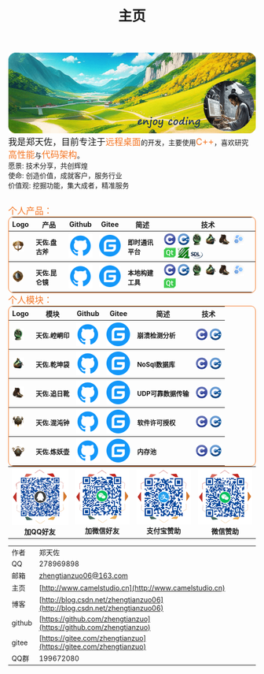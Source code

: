 ﻿---
title: "主页"
hide:
  - navigation
  - toc
  - title
---
<style>
  .md-typeset h1,
  .md-content__button {
    display: none;
  }
  .icon_img {
    width: 24px;
    height:24px;
  }
  p {
    margin-bottom: 0;
  }
</style>

<table style="border: 0px;margin: 0 0;">
  <tr>
    <img src="./img/logo.png"/>
    <br>
    <font size=4>我是郑天佐，目前专注于</font><font color="#f47523" size=4>远程桌面</font>的开发，主要使用<font color="#f47523" size=4>C++</font>，喜欢研究<font color="#f47523" size=4>高性能</font>与<font color="#f47523" size=4>代码架构</font>。
    <table>
      <tr>愿景: 技术分享，共创辉煌</tr><br>
      <tr>使命: 创造价值，成就客户，服务行业</tr><br>
      <tr>价值观: 挖掘功能，集大成者，精准服务</tr>
    </table>
    <font color="#f47523" size=4>个人产品：</font>
    <table style="border-collapse: collapse; border: 1px solid #f47523; border-radius: 10px;margin: 0 0;">
      <thead align="center">
        <tr>
          <th>Logo</th>
          <th>产品</th>
          <th>Github</th>
          <th>Gitee</th>
          <th>简述</th>
          <th>技术</th>
        </tr>
      </thead>
      <tbody align="left">
        <tr>
          <th>
            <a href="https://github.com/zhengtianzuo/tianzuo.Pangu" target="_blank">
              <img src="./img/tianzuo.Pangu.png" class="icon_img"/>
            </a>
          </th>
          <th>
            <font size=2>天佐.盘古斧</font>
          </th>
          <th>
            <a href="https://github.com/zhengtianzuo/tianzuo.Pangu" target="_blank">
              <img src="./img/com_btnGitHub.svg">
            </a>
          </th>
          <th>
            <a href="https://gitee.com/zhengtianzuo/tianzuo.Pangu" target="_blank">
              <img src="./img/com_btnGitee.svg">
            </a>
          </th>
          <th>
            <font size=2>即时通讯平台</font>
          </th>
          <th>
            <img src="./img/C.png" class="icon_img"/> <img src="./img/C__.png" class="icon_img"/> <img src="./img/tianzuo.Kongtong.png" class="icon_img"/> <img src="./img/tianzuo.Qiankun.png" class="icon_img"/> <img src="./img/tianzuo.Zhuiri.png" class="icon_img"/> <img src="./img/boost.png"/> <img src="./img/Qt.png"/> <img src="./img/ffmpeg.png"/> <img src="./img/SDL.png"/>
          </th>
        </tr>
        <tr>
          <th>
            <a href="https://github.com/zhengtianzuo/tianzuo.Kunlun" target="_blank">
              <img src="./img/tianzuo.Kunlun.png" class="icon_img"/>
            </a>
          </th>
          <th>
            <font size=2>天佐.昆仑镜</font>
          </th>
          <th>
            <a href="https://github.com/zhengtianzuo/tianzuo.Kunlun" target="_blank">
              <img src="./img/com_btnGitHub.svg">
            </a>
          </th>
          <th>
            <a href="https://gitee.com/zhengtianzuo/tianzuo.Kunlun" target="_blank">
              <img src="./img/com_btnGitee.svg">
            </a>
          </th>
          <th>
            <font size=2>本地构建工具</font>
          </th>
          <th>
            <img src="./img/C.png" class="icon_img"/> <img src="./img/C__.png" class="icon_img"/> <img src="./img/tianzuo.Kongtong.png" class="icon_img"/> <img src="./img/tianzuo.Qiankun.png" class="icon_img"/> <img src="./img/tianzuo.Zhuiri.png" class="icon_img"/> <img src="./img/boost.png"/> <img src="./img/Qt.png"/>
          </th>
        </tr>
      </tbody>
    </table>
  </tr>

  <tr>
  <font color="#f47523" size=4>个人模块：</font>
  <table style="border-collapse: collapse; border: 1px solid #f47523; border-radius: 10px;margin: 0 0;">
    <thead align="center">
      <tr>
        <th>Logo</th>
        <th>模块</th>
        <th>Github</th>
        <th>Gitee</th>
        <th>简述</th>
        <th>技术</th>
      </tr>
    </thead>
      <tbody align="left">
        <tr>
          <th>
            <a href="https://github.com/zhengtianzuo/tianzuo.Kongtong" target="_blank">
              <img src="./img/tianzuo.Kongtong.png" class="icon_img"/>
            </a>
          </th>
          <th>
            <font size=2>天佐.崆峒印</font>
          </th>
          <th>
            <a href="https://github.com/zhengtianzuo/tianzuo.Kongtong" target="_blank">
              <img src="./img/com_btnGitHub.svg">
            </a>
          </th>
          <th>
            <a href="https://gitee.com/zhengtianzuo/tianzuo.Kongtong" target="_blank">
              <img src="./img/com_btnGitee.svg">
            </a>
          </th>
          <th>
            <font size=2>崩溃检测分析</font>
          </th>
          <th>
            <img src="./img/C.png" class="icon_img"/> <img src="./img/C__.png" class="icon_img"/>
          </th>
        </tr>
        <tr>
          <th>
            <a href="https://github.com/zhengtianzuo/tianzuo.Qiankun" target="_blank">
              <img src="./img/tianzuo.Qiankun.png" class="icon_img"/>
            </a>
          </th>
          <th>
            <font size=2>天佐.乾坤袋</font>
          </th>
          <th>
            <a href="https://github.com/zhengtianzuo/tianzuo.Qiankun" target="_blank">
              <img src="./img/com_btnGitHub.svg">
            </a>
          </th>
          <th>
            <a href="https://gitee.com/zhengtianzuo/tianzuo.Qiankun" target="_blank">
              <img src="./img/com_btnGitee.svg">
            </a>
          </th>
          <th>
            <font size=2>NoSql数据库</font>
          </th>
          <th>
            <img src="./img/C.png" class="icon_img"/> <img src="./img/C__.png" class="icon_img"/>
          </th>
        </tr>
        <tr>
          <th>
            <a href="https://github.com/zhengtianzuo/tianzuo.Zhuiri" target="_blank">
              <img src="./img/tianzuo.Zhuiri.png" class="icon_img"/>
            </a>
          </th>
          <th>
            <font size=2>天佐.追日靴</font>
          </th>
          <th>
            <a href="https://github.com/zhengtianzuo/tianzuo.Zhuiri" target="_blank">
              <img src="./img/com_btnGitHub.svg">
            </a>
          </th>
          <th>
            <a href="https://gitee.com/zhengtianzuo/tianzuo.Zhuiri" target="_blank">
              <img src="./img/com_btnGitee.svg">
            </a>
          </th>
          <th>
            <font size=2>UDP可靠数据传输</font>
          </th>
          <th>
            <img src="./img/C.png" class="icon_img"/> <img src="./img/C__.png" class="icon_img"/>
          </th>
        </tr>
        <tr>
          <th>
            <a href="https://github.com/zhengtianzuo/tianzuo.Hundun" target="_blank">
              <img src="./img/tianzuo.Hundun.png" class="icon_img"/>
            </a>
          </th>
          <th>
            <font size=2>天佐.混沌钟</font>
          </th>
          <th>
            <a href="https://github.com/zhengtianzuo/tianzuo.Hundun" target="_blank">
              <img src="./img/com_btnGitHub.svg">
            </a>
          </th>
          <th>
            <a href="https://gitee.com/zhengtianzuo/tianzuo.Hundun" target="_blank">
              <img src="./img/com_btnGitee.svg">
            </a>
          </th>
          <th>
            <font size=2>软件许可授权</font>
          </th>
          <th>
            <img src="./img/C.png" class="icon_img"/> <img src="./img/C__.png" class="icon_img"/>
          </th>
        </tr>
        <tr>
          <th>
            <a href="https://github.com/zhengtianzuo/tianzuo.LianYao" target="_blank">
              <img src="./img/tianzuo.LianYao.png" class="icon_img"/>
            </a>
          </th>
          <th>
            <font size=2>天佐.炼妖壶</font>
          </th>
          <th>
            <a href="https://github.com/zhengtianzuo/tianzuo.LianYao" target="_blank">
              <img src="./img/com_btnGitHub.svg">
            </a>
            </th>
          <th>
            <a href="https://gitee.com/zhengtianzuo/tianzuo.LianYao" target="_blank">
              <img src="./img/com_btnGitee.svg">
            </a>
          </th>
          <th>
            <font size=2>内存池</font>
          </th>
          <th>
            <img src="./img/C.png" class="icon_img"/> <img src="./img/C__.png" class="icon_img"/>
          </th>
        </tr>
      </tbody>
    </table>
  </tr>

  <tr>
    <table style="border: 0px;margin: 0 0;">
      <th align="center">
        <img src="./img/1-QQ.png"/><br>
        加QQ好友
      </th>
      <th align="center">
        <img src="./img/2-WeChat.png"/><br>
        加微信好友
      </th>
      <th align="center">
        <img src="./img/4-AliPay.png"/><br>
        支付宝赞助
      </th>
      <th align="center">
        <img src="./img/3-WeChatPay.png"/><br>
        微信赞助
      </th>
    </table>
  </tr>
</table>

||||
|--|--|--|
|作者|郑天佐||
|QQ|278969898||
|邮箱|zhengtianzuo06@163.com||
|主页|[http://www.camelstudio.cn](http://www.camelstudio.cn)||
|博客|[http://blog.csdn.net/zhengtianzuo06](http://blog.csdn.net/zhengtianzuo06)||
|github|[https://github.com/zhengtianzuo](https://github.com/zhengtianzuo)||
|gitee|[https://gitee.com/zhengtianzuo](https://gitee.com/zhengtianzuo)||
|QQ群|199672080||
